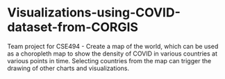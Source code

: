 # Visualizations-using-COVID-dataset-from-CORGIS
Team project for CSE494 - Create a map of the world, which can be used as a choropleth map to show the density of COVID in various countries at various points in time. Selecting countries from the map can trigger the drawing of other charts and visualizations.
